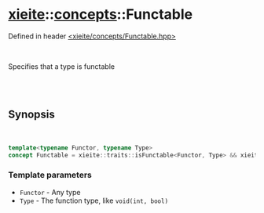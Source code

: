 # [xieite](../xieite.md)::[concepts](../concepts.md)::Functable
Defined in header [<xieite/concepts/Functable.hpp>](../../include/xieite/concepts/Functable.hpp)

<br/>

Specifies that a type is functable

<br/><br/>

## Synopsis

<br/>

```cpp
template<typename Functor, typename Type>
concept Functable = xieite::traits::isFunctable<Functor, Type> && xieite::traits::isFunctable<Type, Functor>;
```
### Template parameters
- `Functor` - Any type
- `Type` - The function type, like `void(int, bool)`
